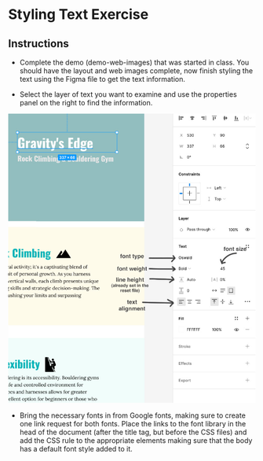 # Styling Text Exercise

## Instructions

- Complete the demo (demo-web-images) that was started in class. You should have the layout and web images complete, now finish styling the text using the Figma file to get the text information.

- Select the layer of text you want to examine and use the properties panel on the right to find the information.

<img src="Picture.png">


- Bring the necessary fonts in from Google fonts, making sure to create one link request for both fonts. Place the links to the font library in the head of the document (after the title tag, but before the CSS files) and add the CSS rule to the appropriate elements making sure that the body has a default font style added to it.